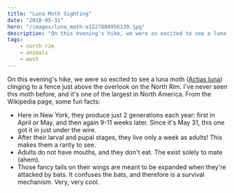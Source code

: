 ```yaml
---
title: "Luna Moth Sighting"
date: "2018-05-31"
hero: "/images/luna_moth-e1527804956139.jpg"
description: "On this evening's hike, we were so excited to see a luna moth clinging to a fence just above the overlook on the North Rim."
tags:
    - north rim
    - animals
    - moth
---
```


On this evening's hike, we were so excited to see a luna moth ([Actias luna](https://en.wikipedia.org/wiki/Actias_luna)) clinging to a fence just above the overlook on the North Rim. I've never seen this moth before, and it's one of the largest in North America. From the Wikipedia page, some fun facts:

- Here in New York, they produce just 2 generations each year: first in April or May, and then again 9-11 weeks later. Since it's May 31, this one got it in just under the wire.
- After their larval and pupal stages, they live only a week as adults! This makes them a rarity to see.
- Adults do not have mouths, and they don't eat. The exist solely to mate (ahem).
- Those fancy tails on their wings are meant to be expanded when they're attacked by bats. It confuses the bats, and therefore is a survival mechanism. Very, very cool.
